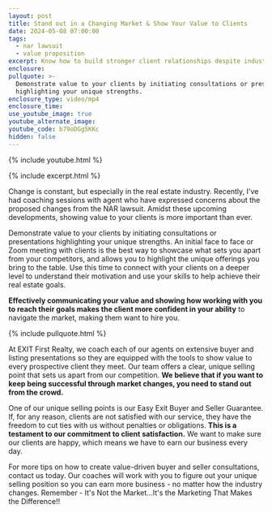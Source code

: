 ```yaml
---
layout: post
title: Stand out in a Changing Market & Show Your Value to Clients
date: 2024-05-08 07:00:00
tags:
  - nar lawsuit
  - value proposition
excerpt: Know how to build stronger client relationships despite industry changes.
enclosure:
pullquote: >-
  Demonstrate value to your clients by initiating consultations or presentations
  highlighting your unique strengths.
enclosure_type: video/mp4
enclosure_time:
use_youtube_image: true
youtube_alternate_image:
youtube_code: b79oDGg5KKc
hidden: false
---
```

{% include youtube.html %}

{% include excerpt.html %}

Change is constant, but especially in the real estate industry. Recently, I've had coaching sessions with agent who have expressed concerns about the proposed changes from the NAR lawsuit. Amidst these upcoming developments, showing value to your clients is more important than ever.

Demonstrate value to your clients by initiating consultations or presentations highlighting your unique strengths. An initial face to face or Zoom meeting with clients is the best way to showcase what sets you apart from your competitors, and allows you to highlight the unique offerings you bring to the table. Use this time to connect with your clients on a deeper level to understand their motivation and use your skills to help achieve their real estate goals.

**Effectively communicating your value and showing how working with you to reach their goals makes the client more confident in your ability** to navigate the market, making them want to hire you.

{% include pullquote.html %}

At EXIT First Realty, we coach each of our agents on extensive buyer and listing presentations so they are equipped with the tools to show value to every prospective client they meet. Our team offers a clear, unique selling point that sets us apart from our competition. **We believe that if you want to keep being successful through market changes, you need to stand out from the crowd.**

One of our unique selling points is our Easy Exit Buyer and Seller Guarantee. If, for any reason, clients are not satisfied with our service, they have the freedom to cut ties with us without penalties or obligations. **This is a testament to our commitment to client satisfaction.** We want to make sure our clients are happy, which means we have to earn our business every day.

For more tips on how to create value-driven buyer and seller consultations, contact us today. Our coaches will work with you to figure out your unique selling position so you can earn more business - no matter how the industry changes. Remember - It's Not the Market...It's the Marketing That Makes the Difference!!